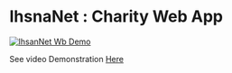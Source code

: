 # IhsnaNet : Charity Web App

[![IhsanNet Wb Demo](https://i.imgur.com/6SPDlz2.png)](https://player.vimeo.com/video/932616256)

See video Demonstration [Here](https://player.vimeo.com/video/932616256)
